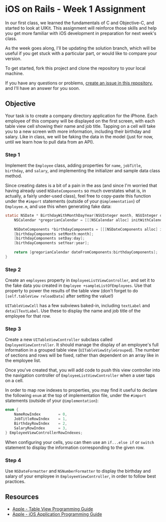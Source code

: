# iOS on Rails - Week 1 Assignment

In our first class, we learned the fundamentals of C and Objective-C, and started to look at UIKit. This assignment will reinforce those skills and help you get more familiar with iOS development in preparation for next week's class.

As the week goes along, I'll be updating the solution branch, which will be useful if you get stuck with a particular part, or would like to compare your version.

To get started, fork this project and clone the repository to your local machine.

If you have any questions or problems, [create an issue in this repository](https://github.com/CabForward/iOS-on-Rails/issues), and I'll have an answer for you soon.

## Objective

Your task is to create a company directory application for the iPhone. Each employee of this company will be displayed on the first screen, with each table view cell showing their name and job title. Tapping on a cell will take you to a new screen with more information, including their birthday and salary. Like in class, we will be faking the data in the model (just for now, until we learn how to pull data from an API).

### Step 1

Implement the `Employee` class, adding properties for `name`, `jobTitle`, `birthday`, and `salary`, and implementing the initializer and sample data class method.

Since creating dates is a bit of a pain in the ass (and since I'm worried that having already used `NSDateComponents` so much overstates what is, in actually, a fairly under-used class), feel free to copy-paste this function under the `#import` statements (outside of your `@implementation`) of `Employee.m`, and use this when generating fake data:

``` objective-c
static NSDate * BirthdayWithMonthDayYear(NSUInteger month, NSUInteger day, NSUInteger year) {
    NSCalendar *gregorianCalendar = [[[NSCalendar alloc] initWithCalendarIdentifier:NSGregorianCalendar] autorelease];
    
    NSDateComponents *birthdayComponents = [[[NSDateComponents alloc] init] autorelease];
    [birthdayComponents setMonth:month];
    [birthdayComponents setDay:day];
    [birthdayComponents setYear:year];
    
    return [gregorianCalendar dateFromComponents:birthdayComponents];
}
```

### Step 2

Create an `employees` property in `EmployeeListViewController`, and set it to the fake data you created in `Employee +sampleListOfEmployees`. Use that property to power the results of the table view (don't forget to do `[self.tableView reloadData]` after setting the value!)

`UITableViewCell` has a few subviews baked-in, including `textLabel` and `detailTextLabel`. Use these to display the name and job title of the employee for that row.

### Step 3

Create a new `UITableViewController` subclass called `EmployeeViewController`. It should manage the display of an employee's full information in a grouped table view (`UITableViewStyleGrouped`). The number of sections and rows will be fixed, rather than dependent on an array like in the employee list.

Once you've created that, you will add code to push this view controller into the navigation controller of `EmployeeListViewController` when a user taps on a cell.

In order to map row indexes to properties, you may find it useful to declare the following `enum` at the top of implementation file, under the `#import` statements (outside of your `@implementation`):

``` objective-c
enum {
    NameRowIndex        = 0,
    JobTitleRowIndex    = 1,
    BirthdayRowIndex    = 2,
    SalaryRowIndex      = 3,
} EmployeeViewControllerRowIndexes;
```

When configuring your cells, you can then use an `if...else if` or `switch` statement to display the information corresponding to the given row.

### Step 4

Use `NSDateFormatter` and `NSNumberFormatter` to display the birthday and salary of your employee in `EmployeeViewController`, in order to follow best practices.

## Resources

* [Apple - Table View Programming Guide](http://developer.apple.com/library/IOs/#documentation/UserExperience/Conceptual/TableView_iPhone/AboutTableViewsiPhone/AboutTableViewsiPhone.html#//apple_ref/doc/uid/TP40007451)
* [Apple - iOS Application Programming Guide](http://developer.apple.com/library/IOs/#documentation/iPhone/Conceptual/iPhoneOSProgrammingGuide/Introduction/Introduction.html#//apple_ref/doc/uid/TP40007072)